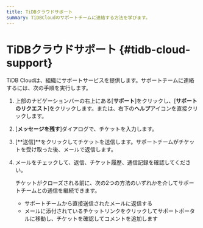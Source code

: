 ```yaml
---
title: TiDBクラウドサポート
summary: TiDBCloudのサポートチームに連絡する方法を学びます。
---
```


# TiDBクラウドサポート {#tidb-cloud-support}

TiDB Cloudは、組織にサポートサービスを提供します。サポートチームに連絡するには、次の手順を実行します。

1.  上部のナビゲーションバーの右上にある[**サポート**]をクリックし、[<strong>サポートのリクエスト</strong>]をクリックします。または、右下の<strong>ヘルプ</strong>アイコンを直接クリックします。

2.  [**メッセージを残す**]ダイアログで、チケットを入力します。

3.  [**送信]**をクリックしてチケットを送信します。サポートチームがチケットを受け取った後、メールで返信します。

4.  メールをチェックして、返信、チケット履歴、通信記録を確認してください。

    チケットがクローズされる前に、次の2つの方法のいずれかを介してサポートチームとの通信を継続できます。

    -   サポートチームから直接送信されたメールに返信する
    -   メールに添付されているチケットリンクをクリックしてサポートポータルに移動し、チケットを確認してコメントを追加します
